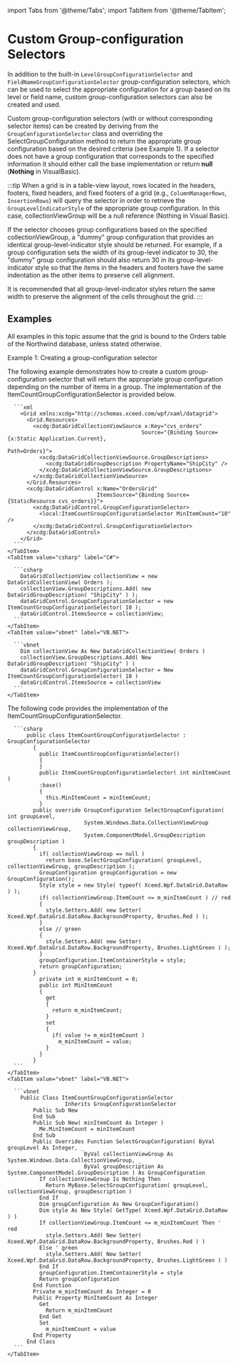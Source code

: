 import Tabs from '@theme/Tabs';
import TabItem from '@theme/TabItem';

# Custom Group-configuration Selectors

In addition to the built-in `LevelGroupConfigurationSelector` and `FieldNameGroupConfigurationSelector` group-configuration selectors, which can be used to select the appropriate configuration for a group based on its level or field name, custom group-configuration selectors can also be created and used.

Custom group-configuration selectors (with or without corresponding selector items) can be created by deriving from the `GroupConfigurationSelector` class and overriding the SelectGroupConfiguration method to return the appropriate group configuration based on the desired criteria (see Example 1). If a selector does not have a group configuration that corresponds to the specified information it should either call the base implementation or return **null** (**Nothing** in VisualBasic).

:::tip
When a grid is in a table-view layout, rows located in the headers, footers, fixed headers, and fixed footers of a grid (e.g., `ColumnManagerRows`, `InsertionRows`) will query the selector in order to retrieve the `GroupLevelIndicatorStyle` of the appropriate group configuration. In this case, collectionViewGroup will be a null reference (Nothing in Visual Basic).

If the selector chooses group configurations based on the specified collectionViewGroup, a "dummy" group configuration that provides an identical group-level-indicator style should be returned. For example, if a group configuration sets the width of its group-level indicator to 30, the "dummy" group configuration should also return 30 in its group-level-indicator style so that the items in the headers and footers have the same indentation as the other items to preserve cell alignment.

It is recommended that all group-level-indicator styles return the same width to preserve the alignment of the cells throughout the grid.
:::

## Examples
All examples in this topic assume that the grid is bound to the Orders table of the Northwind database, unless stated otherwise.

Example 1: Creating a group-configuration selector

The following example demonstrates how to create a custom group-configuration selector that will return the appropriate group configuration depending on the number of items in a group. The implementation of the ItemCountGroupConfigurationSelector is provided below.

  <Tabs>
    <TabItem value="xaml" label="XAML" default>

      ```xml
        <Grid xmlns:xcdg="http://schemas.xceed.com/wpf/xaml/datagrid">
          <Grid.Resources>
            <xcdg:DataGridCollectionViewSource x:Key="cvs_orders"
                                              Source="{Binding Source={x:Static Application.Current},
                                                                Path=Orders}">
              <xcdg:DataGridCollectionViewSource.GroupDescriptions>              
                <xcdg:DataGridGroupDescription PropertyName="ShipCity" />
              </xcdg:DataGridCollectionViewSource.GroupDescriptions>
            </xcdg:DataGridCollectionViewSource>
          </Grid.Resources>
          <xcdg:DataGridControl x:Name="OrdersGrid"
                                ItemsSource="{Binding Source={StaticResource cvs_orders}}">
            <xcdg:DataGridControl.GroupConfigurationSelector>
              <local:ItemCountGroupConfigurationSelector MinItemCount="10" />
            </xcdg:DataGridControl.GroupConfigurationSelector>
          </xcdg:DataGridControl>
        </Grid>
      ```
    </TabItem>
    <TabItem value="csharp" label="C#">

      ```csharp
        DataGridCollectionView collectionView = new DataGridCollectionView( Orders );      
        collectionView.GroupDescriptions.Add( new DataGridGroupDescription( "ShipCity" ) );
        dataGridControl.GroupConfigurationSelector = new ItemCountGroupConfigurationSelector( 10 );
        dataGridControl.ItemsSource = collectionView;
      ```
    </TabItem>
    <TabItem value="vbnet" label="VB.NET">

      ```vbnet
        Dim collectionView As New DataGridCollectionView( Orders )
        collectionView.GroupDescriptions.Add( New DataGridGroupDescription( "ShipCity" ) )
        dataGridControl.GroupConfigurationSelector = New ItemCountGroupConfigurationSelector( 10 )
        dataGridControl.ItemsSource = collectionView
      ```
    </TabItem>    
  </Tabs>

  The following code provides the implementation of the ItemCountGroupConfigurationSelector. 

  <Tabs>
    <TabItem value="csharp" label="C#" default>

      ```csharp
          public class ItemCountGroupConfigurationSelector : GroupConfigurationSelector
            {
              public ItemCountGroupConfigurationSelector()
              {
              } 
              public ItemCountGroupConfigurationSelector( int minItemCount )
              :base()
              {
                this.MinItemCount = minItemCount;
              } 
            public override GroupConfiguration SelectGroupConfiguration( int groupLevel,
                            System.Windows.Data.CollectionViewGroup collectionViewGroup,
                            System.ComponentModel.GroupDescription groupDescription )
            {
              if( collectionViewGroup == null )
                return base.SelectGroupConfiguration( groupLevel, collectionViewGroup, groupDescription );
              GroupConfiguration groupConfiguration = new GroupConfiguration();
              Style style = new Style( typeof( Xceed.Wpf.DataGrid.DataRow ) );
              if( collectionViewGroup.ItemCount <= m_minItemCount ) // red
              {
                style.Setters.Add( new Setter( Xceed.Wpf.DataGrid.DataRow.BackgroundProperty, Brushes.Red ) );       
              }
              else // green
              {
                style.Setters.Add( new Setter( Xceed.Wpf.DataGrid.DataRow.BackgroundProperty, Brushes.LightGreen ) );       
              }
              groupConfiguration.ItemContainerStyle = style;
              return groupConfiguration;
            }
              private int m_minItemCount = 0;
              public int MinItemCount
              {
                get
                {
                  return m_minItemCount;
                }
                set
                {
                  if( value != m_minItemCount )
                    m_minItemCount = value;
                }
              }
            }
      ```
    </TabItem>
    <TabItem value="vbnet" label="VB.NET">

      ```vbnet
        Public Class ItemCountGroupConfigurationSelector
                      Inherits GroupConfigurationSelector
            Public Sub New
            End Sub
            Public Sub New( minItemCount As Integer )
              Me.MinItemCount = minItemCount
            End Sub
            Public Overrides Function SelectGroupConfiguration( ByVal groupLevel As Integer, _
                            ByVal collectionViewGroup As System.Windows.Data.CollectionViewGroup, _
                            ByVal groupDescription As System.ComponentModel.GroupDescription ) As GroupConfiguration
              If collectionViewGroup Is Nothing Then
                Return MyBase.SelectGroupConfiguration( groupLevel, collectionViewGroup, groupDescription )
              End If
              Dim groupConfiguration As New GroupConfiguration()
              Dim style As New Style( GetType( Xceed.Wpf.DataGrid.DataRow ) )
              If collectionViewGroup.ItemCount <= m_minItemCount Then ' red
                style.Setters.Add( New Setter( Xceed.Wpf.DataGrid.DataRow.BackgroundProperty, Brushes.Red ) )
              Else ' green
                style.Setters.Add( New Setter( Xceed.Wpf.DataGrid.DataRow.BackgroundProperty, Brushes.LightGreen ) )
              End If
              groupConfiguration.ItemContainerStyle = style
              Return groupConfiguration
            End Function
            Private m_minItemCount As Integer = 0
            Public Property MinItemCount As Integer
              Get
                Return m_minItemCount
              End Get
              Set
                m_minItemCount = value
            End Property
          End Class
      ```
    </TabItem>    
  </Tabs>